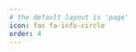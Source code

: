 ```yaml
---
# the default layout is 'page'
icon: fas fa-info-circle
order: 4
---
```


<!-- the termynal container -->
<div id="termynal"></div>
<!-- include and initialise termynal.js -->
<script src="/assets/js/termynal.js"></script>
<script>
    var termynal = new Termynal('#termynal', {
    typeDelay: 50,
    lineDelay: 500,
    lineData: [
        { type: 'input', prompt: '~', value: 'sudo apt install rebello.details' },
        { type: 'input', prompt:'Enter Password for Sudo:', typeDelay: 120, value: '           '},
        { value: 'Are you sure you want to install \'rebello.details\'?' },
        { type: 'input',  typeDelay: 550, prompt: '(y/n)', value: 'y' },
        { type: 'progress', progressChar: '·' },
        { value: 'Installed \'rebello.details\'' },
        { prompt:'>', class: "red", value: 'About Nicholas Rebello'},
        { prompt:'>>', class: "yellow", value: 'Cybersecurity Specialist / Systems Administrator'},
        { prompt:'>>', class: "yellow", value: 'GCIH | GSEC | Security+ | Network+'},
        { prompt:'>>', class: "yellow", value: 'EFF Member since 2021'},
        { prompt:'>>', class: "yellow", value: 'Privacy Advocate and Technology Enthusiast'},
        { prompt:'>', class: "red", value: 'Contact Information'},
        { prompt:'>>', class: "yellow", value: '<a href="https://github.com/NicholasRebello">GitHub</a>' },
        { prompt:'>>', class: "yellow", value: '<a href="https://linkedin.com/in/Nicholas-Rebello">LinkedIn</a>' },
        { prompt:'>>', class: "yellow", value: '<a rel="me" href="https://infosec.exchange/@rebello">Mastodon</a>' },
        { prompt:'>>', class: "yellow", value: '<a href="mailto:blog.contact@rebello.dev">Email</a>'},
    ]
    });
</script>
